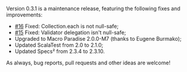 Version 0.3.1 is a maintenance release, featuring the following fixes and improvements:

* [#16](https://github.com/wix/accord/issues/16) Fixed: Collection.each is not null-safe;
* [#15](https://github.com/wix/accord/issues/15) Fixed: Validator delegation isn't null-safe;
* Upgraded to Macro Paradise 2.0.0-M7 (thanks to Eugene Burmako);
* Updated ScalaTest from 2.0 to 2.1.0;
* Updated Specs² from 2.3.4 to 2.3.10.

As always, bug reports, pull requests and other ideas are welcome!

